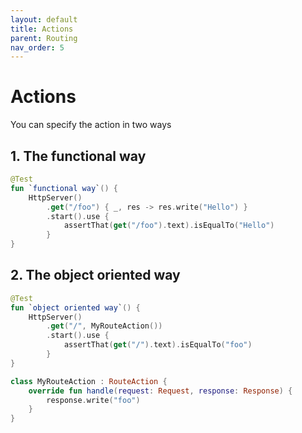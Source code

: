 ```yaml
---
layout: default
title: Actions
parent: Routing
nav_order: 5
---
```


# Actions
You can specify the action in two ways

## 1. The functional way
```kotlin
@Test
fun `functional way`() {
    HttpServer()
        .get("/foo") { _, res -> res.write("Hello") }
        .start().use {
            assertThat(get("/foo").text).isEqualTo("Hello")
        }
}
```

## 2. The object oriented way
```kotlin
@Test
fun `object oriented way`() {
    HttpServer()
        .get("/", MyRouteAction())
        .start().use {
            assertThat(get("/").text).isEqualTo("foo")
        }
}

class MyRouteAction : RouteAction {
    override fun handle(request: Request, response: Response) {
        response.write("foo")
    }
}
```